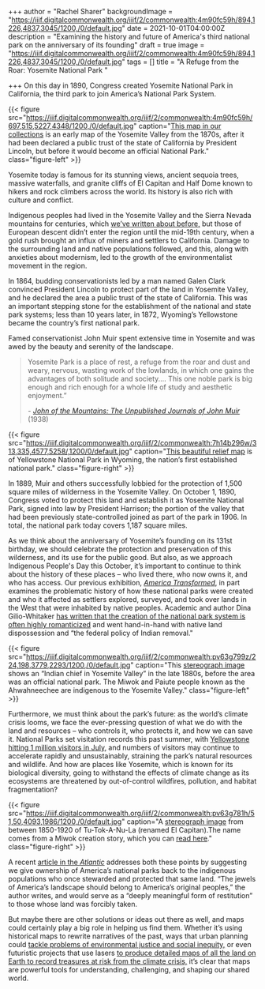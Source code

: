 +++
author = "Rachel Sharer"
backgroundImage = "https://iiif.digitalcommonwealth.org/iiif/2/commonwealth:4m90fc59h/894,1226,4837,3045/1200,/0/default.jpg"
date = 2021-10-01T04:00:00Z
description = "Examining the history and future of America's third national park on the anniversary of its founding"
draft = true
image = "https://iiif.digitalcommonwealth.org/iiif/2/commonwealth:4m90fc59h/894,1226,4837,3045/1200,/0/default.jpg"
tags = []
title = "A Refuge from the Roar: Yosemite National Park "

+++
On this day in 1890, Congress created Yosemite National Park in California, the third park to join America’s National Park System.

{{< figure src="https://iiif.digitalcommonwealth.org/iiif/2/commonwealth:4m90fc59h/697,515,5227,4348/1200,/0/default.jpg" caption="[This map in our collections](https://collections.leventhalmap.org/search/commonwealth:4m90fc587) is an early map of the Yosemite Valley from the 1870s, after it had been declared a public trust of the state of California by President Lincoln, but before it would become an official National Park." class="figure-left" >}}

Yosemite today is famous for its stunning views, ancient sequoia trees, massive waterfalls, and granite cliffs of El Capitan and Half Dome known to hikers and rock climbers across the world. Its history is also rich with culture and conflict.

Indigenous peoples had lived in the Yosemite Valley and the Sierra Nevada mountains for centuries, which [we’ve written about before,](https://www.leventhalmap.org/articles/public-lands-day/) but those of European descent didn’t enter the region until the mid-19th century, when a gold rush brought an influx of miners and settlers to California. Damage to the surrounding land and native populations followed, and this, along with anxieties about modernism, led to the growth of the environmentalist movement in the region.

In 1864, budding conservationists led by a man named Galen Clark convinced President Lincoln to protect part of the land in Yosemite Valley, and he declared the area a public trust of the state of California. This was an important stepping stone for the establishment of the national and state park systems; less than 10 years later, in 1872, Wyoming’s Yellowstone became the country’s first national park.

Famed conservationist John Muir spent extensive time in Yosemite and was awed by the beauty and serenity of the landscape.

> Yosemite Park is a place of rest, a refuge from the roar and dust and weary, nervous, wasting work of the lowlands, in which one gains the advantages of both solitude and society.... This one noble park is big enough and rich enough for a whole life of study and aesthetic enjoyment.”
>
> \- [_John of the Mountains: The Unpublished Journals of John Muir_](https://vault.sierraclub.org/john_muir_exhibit/bibliographic_resources/book_jackets/john_of_the_mtns_wolfe_j.aspx) (1938)

{{< figure src="https://iiif.digitalcommonwealth.org/iiif/2/commonwealth:7h14b296w/313,335,4577,5258/,1200/0/default.jpg" caption="[This beautiful relief map](https://collections.leventhalmap.org/search/commonwealth:7h14b295m) is of Yellowstone National Park in Wyoming, the nation’s first established national park." class="figure-right" >}}

In 1889, Muir and others successfully lobbied for the protection of 1,500 square miles of wilderness in the Yosemite Valley. On October 1, 1890, Congress voted to protect this land and establish it as Yosemite National Park, signed into law by President Harrison; the portion of the valley that had been previously state-controlled joined as part of the park in 1906. In total, the national park today covers 1,187 square miles.

As we think about the anniversary of Yosemite’s founding on its 131st birthday, we should celebrate the protection and preservation of this wilderness, and its use for the public good. But also, as we approach Indigenous People's Day this October, it’s important to continue to think about the history of these places – who lived there, who now owns it, and who has access. Our previous exhibition, [_America Transformed_](https://collections.leventhalmap.org/exhibits/25), in part examines the problematic history of how these national parks were created and who it affected as settlers explored, surveyed, and took over lands in the West that were inhabited by native peoples. Academic and author Dina Gilio-Whitaker [has written that the creation of the national park system is often highly romanticized](https://time.com/5562258/indigenous-environmental-justice/) and went hand-in-hand with native land dispossession and “the federal policy of Indian removal."

{{< figure src="https://iiif.digitalcommonwealth.org/iiif/2/commonwealth:pv63g799z/224,198,3779,2293/1200,/0/default.jpg" caption="This [stereograph image](https://www.digitalcommonwealth.org/search/commonwealth:pv63g798p) shows an “Indian chief in Yosemite Valley” in the late 1880s, before the area was an official national park. The Miwok and Paiute people known as the Ahwahneechee are indigenous to the Yosemite Valley." class="figure-left" >}}

Furthermore, we must think about the park’s future: as the world’s climate crisis looms, we face the ever-pressing question of what we do with the land and resources – who controls it, who protects it, and how we can save it. National Parks set visitation records this past summer, with [Yellowstone hitting 1 million visitors in July,](https://www.nps.gov/yell/learn/news/21024.htm) and numbers of visitors may continue to accelerate rapidly and unsustainably, straining the park’s natural resources and wildlife. And how are places like Yosemite, which is known for its biological diversity, going to withstand the effects of climate change as its ecosystems are threatened by out-of-control wildfires, pollution, and habitat fragmentation?

{{< figure src="https://iiif.digitalcommonwealth.org/iiif/2/commonwealth:pv63g781h/51,50,4093,1986/1200,/0/default.jpg" caption="A [stereograph image](https://www.digitalcommonwealth.org/search/commonwealth:pv63g7807) from between 1850-1920 of Tu-Tok-A-Nu-La (renamed El Capitan).The name comes from a Miwok creation story, which you can [read here](http://www.alpinist.com/doc/web19s/wfeature-story-of-tu-tok-a-nu-la)." class="figure-right" >}}

A recent [article in the _Atlantic_](https://www.theatlantic.com/magazine/archive/2021/05/return-the-national-parks-to-the-tribes/618395/) addresses both these points by suggesting we give ownership of America’s national parks back to the indigenous populations who once stewarded and protected that same land. “The jewels of America’s landscape should belong to America’s original peoples,” the author writes, and would serve as a “deeply meaningful form of restitution” to those whose land was forcibly taken.

But maybe there are other solutions or ideas out there as well, and maps could certainly play a big role in helping us find them. Whether it’s using historical maps to rewrite narratives of the past, ways that urban planning could [tackle problems of environmental justice and social inequity,](https://www.leventhalmap.org/articles/environmental-justice-exhibition-preview/) or even futuristic projects that use lasers [to produce detailed maps of all the land on Earth to record treasures at risk from the climate crisis,](https://www.theguardian.com/science/2019/oct/11/ultimate-gift-to-future-generations-plan-to-laser-map-all-land-on-earth) it’s clear that maps are powerful tools for understanding, challenging, and shaping our shared world.